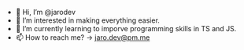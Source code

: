 - 👋 Hi, I’m @jarodev
- 👀 I’m interested in making everything easier. 
- 🌱 I’m currently learning to imporve programming skills in TS and JS.
- 📫 How to reach me? -> jaro.dev@pm.me

<!---
jarodev/jarodev is a ✨ special ✨ repository because its `README.md` (this file) appears on your GitHub profile.
You can click the Preview link to take a look at your changes.
--->
